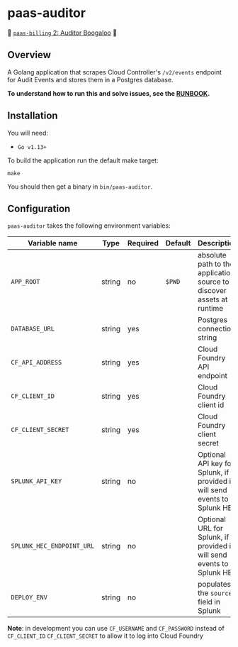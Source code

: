 # paas-auditor

🎵 [`paas-billing` 2: Auditor Boogaloo](https://www.youtube.com/watch?v=4Oy7krobW78) 🎵

## Overview

A Golang application that scrapes Cloud Controller's `/v2/events` endpoint for Audit Events and stores them in a Postgres database.

**To understand how to run this and solve issues, see the [RUNBOOK](RUNBOOK.md).**

## Installation

You will need:

* `Go v1.13+`

To build the application run the default make target:

```
make
```

You should then get a binary in `bin/paas-auditor`.

## Configuration

`paas-auditor` takes the following environment variables:

| Variable name | Type | Required | Default | Description |
|---|---|---|---|---|
|`APP_ROOT`|string|no|`$PWD`|absolute path to the application source to discover assets at runtime|
|`DATABASE_URL`|string|yes||Postgres connection string|
|`CF_API_ADDRESS`|string|yes||Cloud Foundry API endpoint|
|`CF_CLIENT_ID`|string|yes|| Cloud Foundry client id|
|`CF_CLIENT_SECRET`|string|yes||Cloud Foundry client secret|
|`SPLUNK_API_KEY`|string|no||Optional API key for Splunk, if provided it will send events to Splunk HEC|
|`SPLUNK_HEC_ENDPOINT_URL`|string|no||Optional URL for Splunk, if provided it will send events to Splunk HEC|
|`DEPLOY_ENV`|string|no||populates the `source` field in Splunk|

**Note**: in development you can use `CF_USERNAME` and `CF_PASSWORD` instead of `CF_CLIENT_ID` `CF_CLIENT_SECRET` to allow it to log into Cloud Foundry

